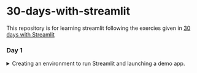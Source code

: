 # 30-days-with-streamlit

This repository is for learning streamlit following the exercies given in [30 days with Streamlit](https://30days.streamlit.app/) 

### Day 1 
<details>
    <summary>
        Creating an environment to run Streamlit and launching a demo app.  
    </summary>

![Day 1](images/day1.png)

</details>